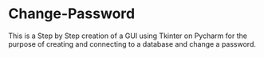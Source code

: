 # Change-Password
 This is a Step by Step creation of  a GUI using Tkinter on Pycharm for the purpose of creating and connecting to a database and change a password. 
